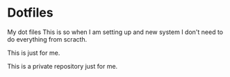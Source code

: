 # Dotfiles
My dot files
This is so when I am setting up and new system I don't need to do everything from scracth.

This is just for me.

This is a private repository just for me. 
